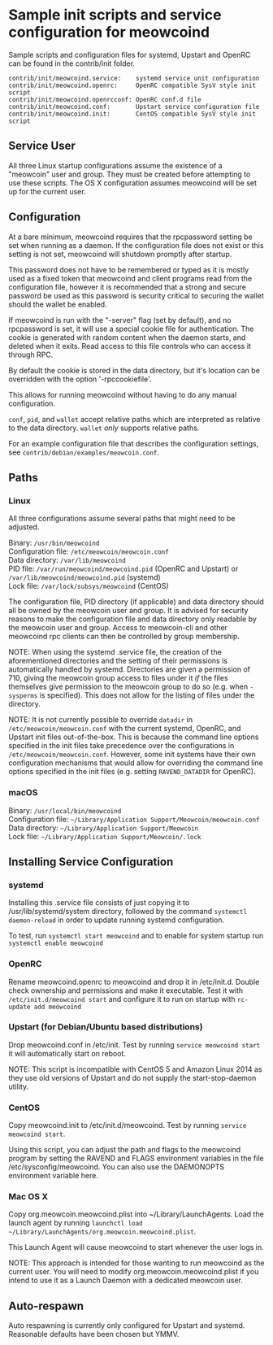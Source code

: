 Sample init scripts and service configuration for meowcoind
==========================================================

Sample scripts and configuration files for systemd, Upstart and OpenRC
can be found in the contrib/init folder.

    contrib/init/meowcoind.service:    systemd service unit configuration
    contrib/init/meowcoind.openrc:     OpenRC compatible SysV style init script
    contrib/init/meowcoind.openrcconf: OpenRC conf.d file
    contrib/init/meowcoind.conf:       Upstart service configuration file
    contrib/init/meowcoind.init:       CentOS compatible SysV style init script

Service User
---------------------------------

All three Linux startup configurations assume the existence of a "meowcoin" user
and group.  They must be created before attempting to use these scripts.
The OS X configuration assumes meowcoind will be set up for the current user.

Configuration
---------------------------------

At a bare minimum, meowcoind requires that the rpcpassword setting be set
when running as a daemon.  If the configuration file does not exist or this
setting is not set, meowcoind will shutdown promptly after startup.

This password does not have to be remembered or typed as it is mostly used
as a fixed token that meowcoind and client programs read from the configuration
file, however it is recommended that a strong and secure password be used
as this password is security critical to securing the wallet should the
wallet be enabled.

If meowcoind is run with the "-server" flag (set by default), and no rpcpassword is set,
it will use a special cookie file for authentication. The cookie is generated with random
content when the daemon starts, and deleted when it exits. Read access to this file
controls who can access it through RPC.

By default the cookie is stored in the data directory, but it's location can be overridden
with the option '-rpccookiefile'.

This allows for running meowcoind without having to do any manual configuration.

`conf`, `pid`, and `wallet` accept relative paths which are interpreted as
relative to the data directory. `wallet` *only* supports relative paths.

For an example configuration file that describes the configuration settings,
see `contrib/debian/examples/meowcoin.conf`.

Paths
---------------------------------

### Linux

All three configurations assume several paths that might need to be adjusted.

Binary:              `/usr/bin/meowcoind`  
Configuration file:  `/etc/meowcoin/meowcoin.conf`  
Data directory:      `/var/lib/meowcoind`  
PID file:            `/var/run/meowcoind/meowcoind.pid` (OpenRC and Upstart) or `/var/lib/meowcoind/meowcoind.pid` (systemd)  
Lock file:           `/var/lock/subsys/meowcoind` (CentOS)  

The configuration file, PID directory (if applicable) and data directory
should all be owned by the meowcoin user and group.  It is advised for security
reasons to make the configuration file and data directory only readable by the
meowcoin user and group.  Access to meowcoin-cli and other meowcoind rpc clients
can then be controlled by group membership.

NOTE: When using the systemd .service file, the creation of the aforementioned
directories and the setting of their permissions is automatically handled by
systemd. Directories are given a permission of 710, giving the meowcoin group
access to files under it _if_ the files themselves give permission to the
meowcoin group to do so (e.g. when `-sysperms` is specified). This does not allow
for the listing of files under the directory.

NOTE: It is not currently possible to override `datadir` in
`/etc/meowcoin/meowcoin.conf` with the current systemd, OpenRC, and Upstart init
files out-of-the-box. This is because the command line options specified in the
init files take precedence over the configurations in
`/etc/meowcoin/meowcoin.conf`. However, some init systems have their own
configuration mechanisms that would allow for overriding the command line
options specified in the init files (e.g. setting `RAVEND_DATADIR` for
OpenRC).

### macOS

Binary:              `/usr/local/bin/meowcoind`  
Configuration file:  `~/Library/Application Support/Meowcoin/meowcoin.conf`  
Data directory:      `~/Library/Application Support/Meowcoin`  
Lock file:           `~/Library/Application Support/Meowcoin/.lock`  

Installing Service Configuration
-----------------------------------

### systemd

Installing this .service file consists of just copying it to
/usr/lib/systemd/system directory, followed by the command
`systemctl daemon-reload` in order to update running systemd configuration.

To test, run `systemctl start meowcoind` and to enable for system startup run
`systemctl enable meowcoind`

### OpenRC

Rename meowcoind.openrc to meowcoind and drop it in /etc/init.d.  Double
check ownership and permissions and make it executable.  Test it with
`/etc/init.d/meowcoind start` and configure it to run on startup with
`rc-update add meowcoind`

### Upstart (for Debian/Ubuntu based distributions)

Drop meowcoind.conf in /etc/init.  Test by running `service meowcoind start`
it will automatically start on reboot.

NOTE: This script is incompatible with CentOS 5 and Amazon Linux 2014 as they
use old versions of Upstart and do not supply the start-stop-daemon utility.

### CentOS

Copy meowcoind.init to /etc/init.d/meowcoind. Test by running `service meowcoind start`.

Using this script, you can adjust the path and flags to the meowcoind program by
setting the RAVEND and FLAGS environment variables in the file
/etc/sysconfig/meowcoind. You can also use the DAEMONOPTS environment variable here.

### Mac OS X

Copy org.meowcoin.meowcoind.plist into ~/Library/LaunchAgents. Load the launch agent by
running `launchctl load ~/Library/LaunchAgents/org.meowcoin.meowcoind.plist`.

This Launch Agent will cause meowcoind to start whenever the user logs in.

NOTE: This approach is intended for those wanting to run meowcoind as the current user.
You will need to modify org.meowcoin.meowcoind.plist if you intend to use it as a
Launch Daemon with a dedicated meowcoin user.

Auto-respawn
-----------------------------------

Auto respawning is currently only configured for Upstart and systemd.
Reasonable defaults have been chosen but YMMV.

